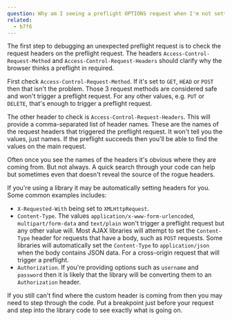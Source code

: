 ```yaml
---
question: Why am I seeing a preflight OPTIONS request when I'm not setting any custom headers?
related:
  - b7f6
---
```


The first step to debugging an unexpected preflight request is to check the request headers on the preflight request.
The headers `Access-Control-Request-Method` and `Access-Control-Request-Headers` should clarify why the browser thinks a
preflight in required.

First check `Access-Control-Request-Method`. If it's set to `GET`, `HEAD` or `POST` then that isn't the problem. Those 3
request methods are considered safe and won't trigger a preflight request. For any other values, e.g. `PUT` or `DELETE`,
that's enough to trigger a preflight request.

The other header to check is `Access-Control-Request-Headers`. This will provide a comma-separated list of header names.
These are the names of the request headers that triggered the preflight request. It won't tell you the values, just
names. If the preflight succeeds then you'll be able to find the values on the main request.

Often once you see the names of the headers it's obvious where they are coming from. But not always. A quick search
through your code can help but sometimes even that doesn't reveal the source of the rogue headers.

If you're using a library it may be automatically setting headers for you. Some common examples includes:

* `X-Requested-With` being set to `XMLHttpRequest`.
* `Content-Type`. The values `application/x-www-form-urlencoded`, `multipart/form-data` and `text/plain` won't trigger a
  preflight request but any other value will. Most AJAX libraries will attempt to set the `Content-Type` header for
  requests that have a body, such as `POST` requests. Some libraries will automatically set the `Content-Type` to
  `application/json` when the body contains JSON data. For a cross-origin request that will trigger a preflight.
* `Authorization`. If you're providing options such as `username` and `password` then it is likely that the library will
  be converting them to an `Authorization` header.

If you still can't find where the custom header is coming from then you may need to step through the code. Put a
breakpoint just before your request and step into the library code to see exactly what is going on.
